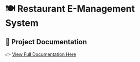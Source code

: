 # 🍽️ Restaurant E-Management System

## 📖 Project Documentation
👉 [View Full Documentation Here](https://docs.google.com/document/d/1G7qMEVG8ib3nBlNrBhHz1KGU8fYBKGfaJ9iJOLiplq4/edit?tab=t.0)
